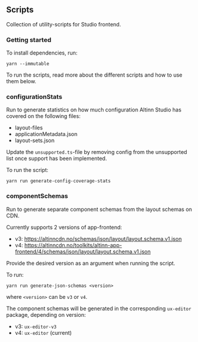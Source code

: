 ## Scripts

Collection of utility-scripts for Studio frontend.

### Getting started

To install dependencies, run:

```
yarn --immutable
```

To run the scripts, read more about the different scripts and how to use them below.

### configurationStats

Run to generate statistics on how much configuration Altinn Studio has covered on the following files:

- layout-files
- applicationMetadata.json
- layout-sets.json

Update the `unsupported.ts`-file by removing config from the unsupported list once support has been implemented.

To run the script:

```
yarn run generate-config-coverage-stats
```

### componentSchemas

Run to generate separate component schemas from the layout schemas on CDN.

Currently supports 2 versions of app-frontend:

- v3: https://altinncdn.no/schemas/json/layout/layout.schema.v1.json
- v4: https://altinncdn.no/toolkits/altinn-app-frontend/4/schemas/json/layout/layout.schema.v1.json

Provide the desired version as an argument when running the script.

To run:

```
yarn run generate-json-schemas <version>
```

where `<version>` can be `v3` or `v4`.

The component schemas will be generated in the corresponding `ux-editor` package, depending on version:

- v3: `ux-editor-v3`
- v4: `ux-editor` (current)
